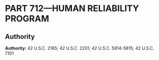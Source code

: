 # PART 712—HUMAN RELIABILITY PROGRAM


## Authority

**Authority:** 42 U.S.C. 2165; 42 U.S.C. 2201; 42 U.S.C. 5814-5815; 42 U.S.C. 7101 


